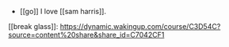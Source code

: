 - [[go]] I love [[sam harris]].

[[break glass]]: https://dynamic.wakingup.com/course/C3D54C?source=content%20share&share_id=C7042CF1